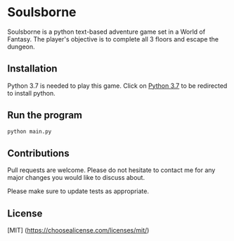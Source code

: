 # Soulsborne

Soulsborne is a python text-based adventure game set in a World of Fantasy. 
The player's objective is to complete all 3 floors and escape the dungeon.


## Installation

Python 3.7 is needed to play this game. Click on [Python 3.7](https://www.python.org/downloads/) to be redirected to install python.


## Run the program

```python
python main.py
```

## Contributions
Pull requests are welcome. Please do not hesitate to contact me for any major changes you would like to discuss about.

Please make sure to update tests as appropriate.

## License
[MIT] (https://choosealicense.com/licenses/mit/)
